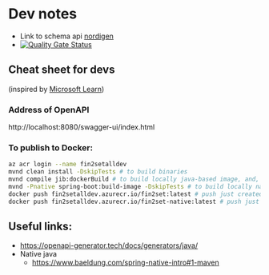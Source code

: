 # Dev notes

- Link to schema api [nordigen](https://nordigen.com/docs/ais-schema.json)
- [![Quality Gate Status](https://sonarcloud.io/api/project_badges/measure?project=onlexnet_fin2set&metric=alert_status)](https://sonarcloud.io/summary/new_code?id=onlexnet_fin2set)


## Cheat sheet for devs
(inspired by [Microsoft Learn](https://learn.microsoft.com/en-us/azure/container-registry/container-registry-java-quickstart#push-your-app-to-the-container-registry-via-jib))

### Address of OpenAPI
http://localhost:8080/swagger-ui/index.html


### To publish to Docker:
```bash
az acr login --name fin2setalldev
mvnd clean install -DskipTests # to build binaries
mvnd compile jib:dockerBuild # to build locally java-based image, and, alternatively ...
mvnd -Pnative spring-boot:build-image -DskipTests # to build locally native java-based image
docker push fin2setalldev.azurecr.io/fin2set:latest # push just created java image to remove registry
docker push fin2setalldev.azurecr.io/fin2set-native:latest # push just created native image to remove registry
```

## Useful links:
- https://openapi-generator.tech/docs/generators/java/
- Native java
  - https://www.baeldung.com/spring-native-intro#1-maven
